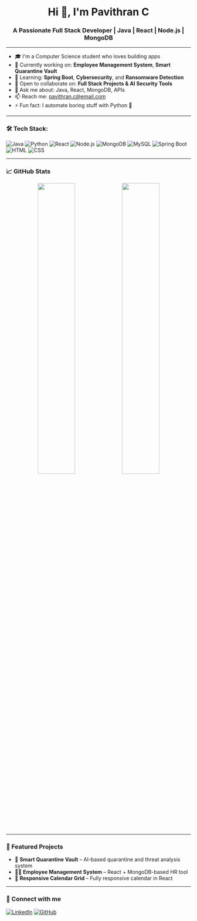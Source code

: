 <h1 align="center">Hi 👋, I'm Pavithran C</h1>
<h3 align="center">A Passionate Full Stack Developer | Java | React | Node.js | MongoDB</h3>

---

- 🎓 I'm a Computer Science student who loves building apps
- 🔭 Currently working on: **Employee Management System**, **Smart Quarantine Vault**
- 🌱 Learning: **Spring Boot**, **Cybersecurity**, and **Ransomware Detection**
- 👯 Open to collaborate on: **Full Stack Projects & AI Security Tools**
- 💬 Ask me about: Java, React, MongoDB, APIs
- 📫 Reach me: [pavithran.c@email.com](mailto:pavithran.c@email.com)
- ⚡ Fun fact: I automate boring stuff with Python 🐍

---

### 🛠️ Tech Stack:
![Java](https://img.shields.io/badge/Java-ED8B00?style=flat&logo=java&logoColor=white)
![Python](https://img.shields.io/badge/Python-3670A0?style=flat&logo=python&logoColor=white)
![React](https://img.shields.io/badge/React-20232A?style=flat&logo=react&logoColor=61DAFB)
![Node.js](https://img.shields.io/badge/Node.js-339933?style=flat&logo=nodedotjs&logoColor=white)
![MongoDB](https://img.shields.io/badge/MongoDB-4EA94B?style=flat&logo=mongodb&logoColor=white)
![MySQL](https://img.shields.io/badge/MySQL-00758F?style=flat&logo=mysql&logoColor=white)
![Spring Boot](https://img.shields.io/badge/Spring_Boot-6DB33F?style=flat&logo=spring-boot&logoColor=white)
![HTML](https://img.shields.io/badge/HTML5-E34F26?style=flat&logo=html5&logoColor=white)
![CSS](https://img.shields.io/badge/CSS3-1572B6?style=flat&logo=css3&logoColor=white)

---

### 📈 GitHub Stats

<p align="center">
  <img src="https://github-readme-stats.vercel.app/api?username=pavithran-c&show_icons=true&theme=tokyonight" width="45%"/>
  <img src="https://github-readme-streak-stats.herokuapp.com/?user=pavithran-c&theme=tokyonight" width="45%"/>
</p>

---

### 🚀 Featured Projects
- 🔐 **Smart Quarantine Vault** – AI-based quarantine and threat analysis system
- 🧑‍💼 **Employee Management System** – React + MongoDB-based HR tool
- 📅 **Responsive Calendar Grid** – Fully responsive calendar in React

---

### 🔗 Connect with me
[![LinkedIn](https://img.shields.io/badge/LinkedIn-0A66C2?style=flat&logo=linkedin&logoColor=white)](https://linkedin.com/in/your-link)
[![GitHub](https://img.shields.io/badge/GitHub-181717?style=flat&logo=github&logoColor=white)](https://github.com/pavithran-c)

